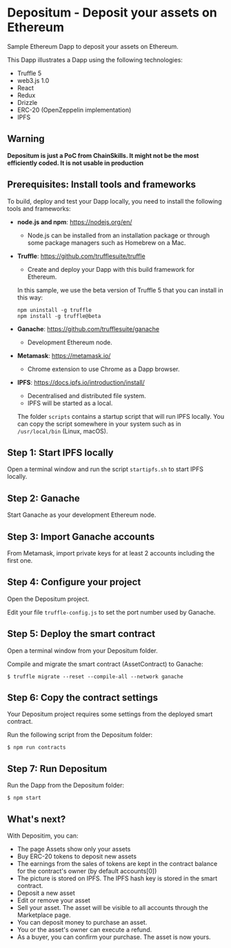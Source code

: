 # Depositum - Deposit your assets on Ethereum
Sample Ethereum Dapp to deposit your assets on Ethereum.

This Dapp illustrates a Dapp using the following technologies:
* Truffle 5
* web3.js 1.0
* React
* Redux
* Drizzle
* ERC-20 (OpenZeppelin implementation)
* IPFS


## Warning
**Depositum is just a PoC from ChainSkills. It might not be the most efficiently coded. It is not usable in production**

## Prerequisites: Install tools and frameworks

To build, deploy and test your Dapp locally, you need to install the following tools and frameworks:
* **node.js and npm**: https://nodejs.org/en/
  * Node.js can be installed from an installation package or through some package managers such as Homebrew on a Mac.

* **Truffle**: https://github.com/trufflesuite/truffle
  * Create and deploy your Dapp with this build framework for Ethereum.
  
  In this sample, we use the beta version of Truffle 5 that you can install in this way:
  ```
  npm uninstall -g truffle
  npm install -g truffle@beta
  ```

* **Ganache**: https://github.com/trufflesuite/ganache
  * Development Ethereum node.

* **Metamask**: https://metamask.io/
  * Chrome extension to use Chrome as a Dapp browser.
  
* **IPFS**: https://docs.ipfs.io/introduction/install/
  * Decentralised and distributed file system.
  * IPFS will be started as a local.

  The folder `scripts` contains a startup script that will run IPFS locally. You can copy the script somewhere in your system such as in `/usr/local/bin` (Linux, macOS).

## Step 1: Start IPFS locally

Open a terminal window and run the script `startipfs.sh` to start IPFS locally.

## Step 2: Ganache

Start Ganache as your development Ethereum node.

## Step 3: Import Ganache accounts

From Metamask, import private keys for at least 2 accounts including the first one.

## Step 4: Configure your project

Open the Depositum project.

Edit your file `truffle-config.js` to set the port number used by Ganache.

## Step 5: Deploy the smart contract

Open a terminal window from your Depositum folder.

Compile and migrate the smart contract (AssetContract) to Ganache:

```
$ truffle migrate --reset --compile-all --network ganache
```

## Step 6: Copy the contract settings

Your Depositum project requires some settings from the deployed smart contract.

Run the following script from the Depositum folder:

```
$ npm run contracts
```

## Step 7: Run Depositum

Run the Dapp from the Depositum folder:

```
$ npm start
```

## What's next?

With Depositim, you can:
* The page Assets show only your assets
* Buy ERC-20 tokens to deposit new assets
* The earnings from the sales of tokens are kept in the contract balance for the contract's owner (by default accounts[0])
* The picture is stored on IPFS. The IPFS hash key is stored in the smart contract.
* Deposit a new asset
* Edit or remove your asset
* Sell your asset. The asset will be visible to all accounts through the Marketplace page.
* You can deposit money to purchase an asset.
* You or the asset's owner can execute a refund.
* As a buyer, you can confirm your purchase. The asset is now yours.

